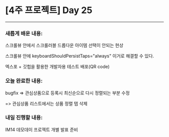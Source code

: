 # [4주 프로젝트] Day 25

---

### 새롭게 배운 내용:

스크롤뷰 안에서 스크롤러블 드롭다운 아이템 선택이 안되는 현상

스크롤뷰 안에 keyboardShouldPersistTaps="always" 이거로 해결할 수 있다.

엑스포 + 깃헙을 활용한 개발자용 테스트 배포(QR code)

### 오늘 완료한 내용:

bugfix => 관심상품으로 등록시 최신순으로 다시 정렬되는 부분 수정

=> 관심상품 리스트에서는 상품 정렬 탭 삭제



### 내일 진행할 내용:

IM14 데모데이 프로젝트 개별 발표 준비